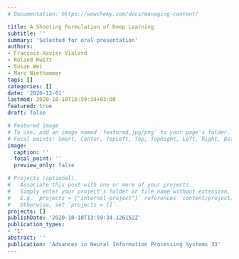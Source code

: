 ```yaml
---
# Documentation: https://wowchemy.com/docs/managing-content/

title: A Shooting Formulation of Deep Learning
subtitle: ''
summary: 'Selected for oral presentation'
authors:
- François-Xavier Vialard
- Roland Kwitt
- Susan Wei
- Marc Niethammer
tags: []
categories: []
date: '2020-12-01'
lastmod: 2020-10-18T16:59:34+03:00
featured: true
draft: false

# Featured image
# To use, add an image named `featured.jpg/png` to your page's folder.
# Focal points: Smart, Center, TopLeft, Top, TopRight, Left, Right, BottomLeft, Bottom, BottomRight.
image:
  caption: ''
  focal_point: ''
  preview_only: false

# Projects (optional).
#   Associate this post with one or more of your projects.
#   Simply enter your project's folder or file name without extension.
#   E.g. `projects = ["internal-project"]` references `content/project/deep-learning/index.md`.
#   Otherwise, set `projects = []`.
projects: []
publishDate: '2020-10-18T13:59:34.126152Z'
publication_types:
- '1'
abstract: ''
publication: 'Advances in Neural Information Processing Systems 33'
---
```

